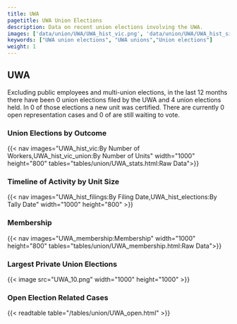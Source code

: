 ```yaml
---
title: UWA
pagetitle: UWA Union Elections
description: Data on recent union elections involving the UWA.
images: ['data/union/UWA/UWA_hist_vic.png', 'data/union/UWA/UWA_hist_size.png', 'data/union/UWA/UWA_10.png']
keywords: ["UWA union elections", "UWA unions","Union elections"]
weight: 1
---
```

##  UWA

Excluding public employees and multi-union elections, in the last 12 months there have been 0 union elections filed by the UWA and 4 union elections held. In 0 of those elections a new unit was certified. There are currently 0 open representation cases and 0 of are still waiting to vote.

### Union Elections by Outcome
{{< nav images="UWA_hist_vic:By Number of Workers,UWA_hist_vic_union:By Number of Units" width="1000" height="800" tables="tables/union/UWA_stats.html:Raw Data">}}

### Timeline of Activity by Unit Size
{{< nav images="UWA_hist_filings:By Filing Date,UWA_hist_elections:By Tally Date" width="1000" height="800" >}}

### Membership
{{< nav images="UWA_membership:Membership" width="1000" height="800" tables="tables/union/UWA_membership.html:Raw Data">}}

### Largest Private Union Elections
{{< image src="UWA_10.png" width="1000" height="1000"  >}}

### Open Election Related Cases
{{< readtable table="/tables/union/UWA_open.html" >}}

